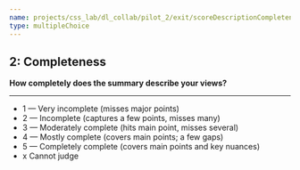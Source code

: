```yaml
---
name: projects/css_lab/dl_collab/pilot_2/exit/scoreDescriptionCompleteness.md
type: multipleChoice
---
```


## 2: Completeness

**How completely does the summary describe your views?**

---

- 1 — Very incomplete (misses major points)
- 2 — Incomplete (captures a few points, misses many)
- 3 — Moderately complete (hits main point, misses several)
- 4 — Mostly complete (covers main points; a few gaps)
- 5 — Completely complete (covers main points and key nuances)
- x Cannot judge
